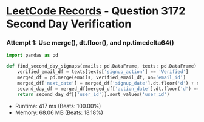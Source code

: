 # [LeetCode Records](../../README.md) - Question 3172 Second Day Verification

### Attempt 1: Use merge(), dt.floor(), and np.timedelta64()
```py
import pandas as pd

def find_second_day_signups(emails: pd.DataFrame, texts: pd.DataFrame) -> pd.DataFrame:
    verified_email_df = texts[texts['signup_action'] == 'Verified']
    merged_df = pd.merge(emails, verified_email_df, on='email_id')
    merged_df['next_date'] = merged_df['signup_date'].dt.floor('d') + np.timedelta64(1, 'D')
    second_day_df = merged_df[merged_df['action_date'].dt.floor('d') == merged_df['next_date']]
    return second_day_df[['user_id']].sort_values('user_id')
```
- Runtime: 417 ms (Beats: 100.00%)
- Memory: 68.06 MB (Beats: 18.18%)

<br>
